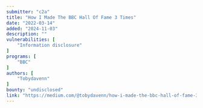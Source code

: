 ```yaml
---
submitter: "c2a"
title: "How I Made The BBC Hall Of Fame 3 Times"
date: "2022-03-14"
added: "2024-11-03"
description: ""
vulnerabilities: [
    "Information disclosure"
]
programs: [
    "BBC"
]
authors: [
    "Tobydavenn"
]
bounty: "undisclosed"
link: "https://medium.com/@tobydavenn/how-i-made-the-bbc-hall-of-fame-3-times-2c816fa515d7"
---
```




